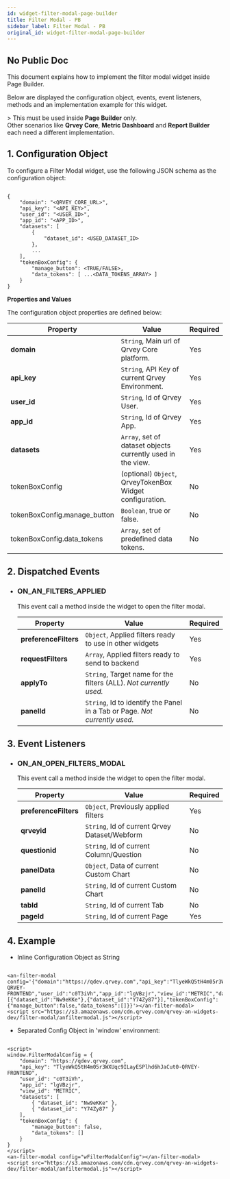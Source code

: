 ```yaml
---
id: widget-filter-modal-page-builder
title: Filter Modal - PB
sidebar_label: Filter Modal - PB
original_id: widget-filter-modal-page-builder
---
```

## No Public Doc

This document explains how to implement the filter modal widget inside Page Builder.

Below are displayed the configuration object, events, event listeners, methods and an implementation example for this widget.

&gt; This must be used inside **Page Builder** only. <br />Other scenarios like **Qrvey Core**, **Metric Dashboard** and **Report Builder** each need a different implementation.

## 1. Configuration Object

To configure a Filter Modal widget, use the following JSON schema as the configuration object:

```

{
    "domain": "<QRVEY_CORE_URL>",
    "api_key": "<API_KEY>",
    "user_id": "<USER_ID>",
    "app_id": "<APP_ID>",
    "datasets": [
        {
            "dataset_id": <USED_DATASET_ID>
        },
        ...
    ],
    "tokenBoxConfig": {
        "manage_button": <TRUE/FALSE>,
        "data_tokens": [ ...<DATA_TOKENS_ARRAY> ]
    }
}

```

**Properties and Values**

The configuration object properties are defined below:

| **Property**                 | **Value**                                                          | **Required** |
| ---------------------------- | ------------------------------------------------------------------ | ------------ |
| **domain**                   | `String`, Main url of Qrvey Core platform.                  | Yes          |
| **api_key**                  | `String`, API Key of current Qrvey Environment.             | Yes          |
| **user_id**                  | `String`, Id of Qrvey User.                                 | Yes          |
| **app_id**                   | `String`, Id of Qrvey App.                                  | Yes          |
| **datasets**                 | `Array`, set of dataset objects currently used in the view. | Yes          |
| tokenBoxConfig               | (optional) `Object`, QrveyTokenBox Widget configuration.    | No           |
| tokenBoxConfig.manage_button | `Boolean`, true or false.                                   | No           |
| tokenBoxConfig.data_tokens   | `Array`, set of predefined data tokens.                     | No           |

## 2. Dispatched Events

-   ### ON_AN_FILTERS_APPLIED

      This event call a method inside the widget to open the filter modal.

    | **Property**          | **Value**                                                                         | **Required** |
    | --------------------- | --------------------------------------------------------------------------------- | ------------ |
    | **preferenceFilters** | `Object`, Applied filters ready to use in other widgets                    | Yes          |
    | **requestFilters**    | `Array`, Applied filters ready to send to backend                          | Yes          |
    | **applyTo**           | `String`, Target name for the filters (ALL). _Not currently used._         | No           |
    | **panelId**           | `String`, Id to identify the Panel in a Tab or Page. _Not currently used._ | No           |

## 3. Event Listeners

-   ### ON_AN_OPEN_FILTERS_MODAL

      This event call a method inside the widget to open the filter modal.

    | **Property**          | **Value**                                            | **Required** |
    | --------------------- | ---------------------------------------------------- | ------------ |
    | **preferenceFilters** | `Object`, Previously applied filters          | Yes          |
    | **qrveyid**           | `String`, Id of current Qrvey Dataset/Webform | No           |
    | **questionid**        | `String`, Id of current Column/Question       | No           |
    | **panelData**         | `Object`, Data of current Custom Chart        | No           |
    | **panelId**           | `String`, Id of current Custom Chart          | No           |
    | **tabId**             | `String`, Id of current Tab                   | No           |
    | **pageId**            | `String`, Id of current Page                  | Yes          |

## 4. Example

-   Inline Configuration Object as String

```

<an-filter-modal config='{"domain":"https://qdev.qrvey.com","api_key":"TlyeWkQ5tH4m05r3WXUqc9ILayESPlhd6hJaCut0-QRVEY-FRONTEND","user_id":"c0T3iVh","app_id":"lgVBzjr","view_id":"METRIC","datasets":[{"dataset_id":"Nw9eKKe"},{"dataset_id":"Y74Zy87"}],"tokenBoxConfig":{"manage_button":false,"data_tokens":[]}}'></an-filter-modal>
<script src="https://s3.amazonaws.com/cdn.qrvey.com/qrvey-an-widgets-dev/filter-modal/anfiltermodal.js"></script>

```

-   Separated Config Object in 'window' environment:

```

<script>
window.FilterModalConfig = {
    "domain": "https://qdev.qrvey.com",
    "api_key": "TlyeWkQ5tH4m05r3WXUqc9ILayESPlhd6hJaCut0-QRVEY-FRONTEND",
    "user_id": "c0T3iVh",
    "app_id": "lgVBzjr",
    "view_id": "METRIC",
    "datasets": [
        { "dataset_id": "Nw9eKKe" },
        { "dataset_id": "Y74Zy87" }
    ],
    "tokenBoxConfig": {
        "manage_button": false,
        "data_tokens": []
    }
}
</script>
<an-filter-modal config="wFilterModalConfig"></an-filter-modal>
<script src="https://s3.amazonaws.com/cdn.qrvey.com/qrvey-an-widgets-dev/filter-modal/anfiltermodal.js"></script>


```
